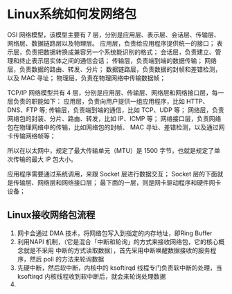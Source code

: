 # Linux系统如何发网络包
OSI 网络模型，该模型主要有 7 层，分别是应用层、表示层、会话层、传输层、网络层、数据链路层以及物理层。
应用层，负责给应用程序提供统一的接口；
表示层，负责把数据转换成兼容另一个系统能识别的格式；
会话层，负责建立、管理和终止表示层实体之间的通信会话；
传输层，负责端到端的数据传输；
网络层，负责数据的路由、转发、分片；
数据链路层，负责数据的封帧和差错检测，以及 MAC 寻址；
物理层，负责在物理网络中传输数据帧；

TCP/IP 网络模型共有 4 层，分别是应用层、传输层、网络层和网络接口层，每一层负责的职能如下：
应用层，负责向用户提供一组应用程序，比如 HTTP、DNS、FTP 等;
传输层，负责端到端的通信，比如 TCP、UDP 等；
网络层，负责网络包的封装、分片、路由、转发，比如 IP、ICMP 等；
网络接口层，负责网络包在物理网络中的传输，比如网络包的封帧、 MAC 寻址、差错检测，以及通过网卡传输网络帧等；

所以在以太网中，规定了最大传输单元（MTU）是 1500 字节，也就是规定了单次传输的最大 IP 包大小。

应用程序需要通过系统调用，来跟 Socket 层进行数据交互；
Socket 层的下面就是传输层、网络层和网络接口层；
最下面的一层，则是网卡驱动程序和硬件网卡设备；

## Linux接收网络包流程
1. 网卡会通过 DMA 技术，将网络包写入到指定的内存地址，即Ring Buffer
2. 利用NAPI 机制，（它是混合「中断和轮询」的方式来接收网络包，它的核心概念就是不采用
中断的方式读取数据），首先采用中断唤醒数据接收的服务程序，然后 poll 的方法来轮询数据
3. 先硬中断，然后软中断，内核中的 ksoftirqd 线程专门负责软中断的处理，当 ksoftirqd 内核线程收到软中断后，就会来轮询处理数据
4. 